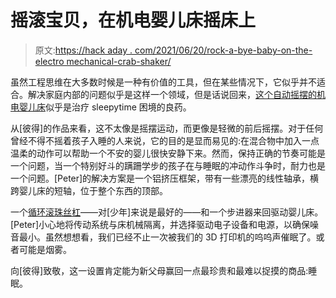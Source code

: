 # 摇滚宝贝，在机电婴儿床摇床上

> 原文:[https://hack aday . com/2021/06/20/rock-a-bye-baby-on-the-electro mechanical-crab-shaker/](https://hackaday.com/2021/06/20/rock-a-bye-baby-on-the-mechatronic-crib-shaker/)

虽然工程思维在大多数时候是一种有价值的工具，但在某些情况下，它似乎并不适合。解决家庭内部的问题似乎是这样一个领域，但是话说回来，[这个自动摇摆的机电婴儿床](http://peter.turczak.de/en/content/projects/linearbed/)似乎是治疗 sleepytime 困境的良药。

从[彼得]的作品来看，这不太像是摇摆运动，而更像是轻微的前后摇摆。对于任何曾经不得不摇着孩子入睡的人来说，它的目的是显而易见的:在混合物中加入一点温柔的动作可以帮助一个不安的婴儿很快安静下来。然而，保持正确的节奏可能是一个问题，当一个特别好斗的蹒跚学步的孩子在与睡眠的冲动作斗争时，耐力也是一个问题。[Peter]的解决方案是一个铝挤压框架，带有一些漂亮的线性轴承，横跨婴儿床的短轴，位于整个东西的顶部。

一个[循环滚珠丝杠](https://hackaday.com/2018/11/13/mechanisms-lead-screws-and-ball-screws/)——对[少年]来说是最好的——和一个步进器来回驱动婴儿床。[Peter]小心地将传动系统与床机械隔离，并选择驱动电子设备和电源，以确保噪音最小。虽然想想看，我们已经不止一次被我们的 3D 打印机的呜呜声催眠了。或者可能是烟雾。

向[彼得]致敬，这一设置肯定能为新父母赢回一点最珍贵和最难以捉摸的商品:睡眠。